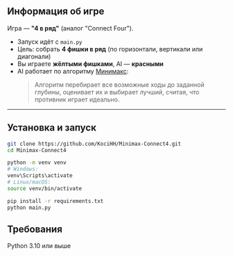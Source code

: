 ## Информация об игре

Игра — **"4 в ряд"** (аналог "Connect Four").

- Запуск идёт с `main.py`
- Цель: собрать **4 фишки в ряд** (по горизонтали, вертикали или диагонали)
- Вы играете **жёлтыми фишками**, AI — **красными**
- AI работает по алгоритму [Минимакс](https://ru.wikipedia.org/wiki/%D0%9C%D0%B8%D0%BD%D0%B8%D0%BC%D0%B0%D0%BA%D1%81):
  > Алгоритм перебирает все возможные ходы до заданной глубины, оценивает их и выбирает лучший, считая, что противник играет идеально.

---

## Установка и запуск

```bash
git clone https://github.com/KociHH/Minimax-Connect4.git
cd Minimax-Connect4

python -m venv venv
# Windows:
venv\Scripts\activate
# Linux/macOS:
source venv/bin/activate

pip install -r requirements.txt
python main.py
```

## Требования

Python 3.10 или выше